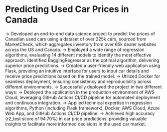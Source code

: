 #  Predicting Used Car Prices in Canada

-> Developed an end-to-end data science project to predict the prices of Canadian used cars using a dataset of over 225k cars, sourced from MarketCheck, which aggregates inventory from over 65k dealer websites across the US and Canada.
-> Employed a wide range of regression algorithms, evaluating 14 different models to identify the most effective approach. Identified BaggingRegressor as the optimal algorithm, delivering superior price predictions.
-> Created a user-friendly web application using Flask, providing an intuitive interface for users to input car details and receive price predictions based on the trained model.
-> Utilized Docker for seamless deployment, ensuring consistency and reproducibility across different environments.
-> Successfully deployed the project in two different ways:
-> Deployed the application in the production environment of AWS Cloud, leveraging GitHub Actions CI/CD pipeline for automated deployment and continuous integration.
-> Applied technical expertise in regression algorithms, Python (including Flask framework), Docker, AWS Cloud, Azure Web App, and GitHub Actions CI/CD pipeline.
-> Achieved high accuracy (r2_test score of 94.70%) in car price predictions, providing valuable insights to facilitate more informed decisions in the used car market.
